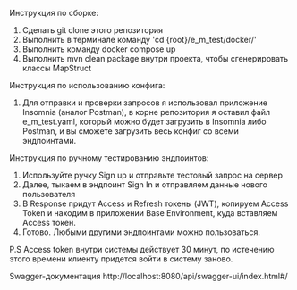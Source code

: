 Инструкция по сборке:
1. Сделать git clone этого репозитория
2. Выполнить в терминале команду 'cd {root}/e_m_test/docker/'
3. Выполнить команду docker compose up
4. Выполнить mvn clean package внутри проекта, чтобы сгенерировать классы MapStruct

Инструкция по использованию конфига:
1. Для отправки и проверки запросов я использовал приложение Insomnia (аналог Postman), в корне репозитория я оставил файл e_m_test.yaml, который можно будет загрузить в Insomnia либо Postman, и вы сможете загрузить весь конфиг со всеми эндпоинтами.

Инструкция по ручному тестированию эндпоинтов:
1. Используйте ручку Sign up и отправьте тестовый запрос на сервер
2. Далее, тыкаем в эндпоинт Sign In и отправляем данные нового пользователя
3. В Response придут Access и Refresh токены (JWT), копируем Access Token и находим в приложении Base Environment, куда вставляем Access токен.
4. Готово. Любыми другими эндпоинтами можно пользоваться.

P.S Access token внутри системы действует 30 минут, по истечению этого времени клиенту придется войти в систему заново.

Swagger-документация
http://localhost:8080/api/swagger-ui/index.html#/
